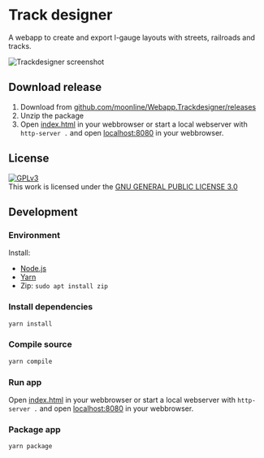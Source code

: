# Track designer

A webapp to create and export l-gauge layouts with streets, railroads and tracks.

![Trackdesigner screenshot](Documentation/screenshot1.png)


## Download release

1. Download from [github.com/moonline/Webapp.Trackdesigner/releases](https://github.com/moonline/Webapp.Trackdesigner/releases)
2. Unzip the package
3. Open [index.html](index.html) in your webbrowser or start a local webserver with `http-server .` and open [localhost:8080](http://localhost:8080) in your webbrowser.

## License

<a rel="license" href="http://www.gnu.org/copyleft/gpl.html"><img alt="GPLv3" style="border-width:0" src="http://www.gnu.org/graphics/gplv3-88x31.png" /></a><br />This work is licensed under the <a rel="license" href="http://www.gnu.org/licenses/gpl-3.0-standalone.html">GNU GENERAL PUBLIC LICENSE 3.0</a>

## Development

### Environment

Install:

* [Node.js](https://nodejs.org/en/download/)
* [Yarn](https://classic.yarnpkg.com/en/docs/install)
* Zip: `sudo apt install zip`

### Install dependencies

```sh
yarn install
```

### Compile source

```sh
yarn compile
```

### Run app

Open [index.html](index.html) in your webbrowser or start a local webserver with `http-server .` and open [localhost:8080](http://localhost:8080) in your webbrowser.


### Package app

```sh
yarn package
```
